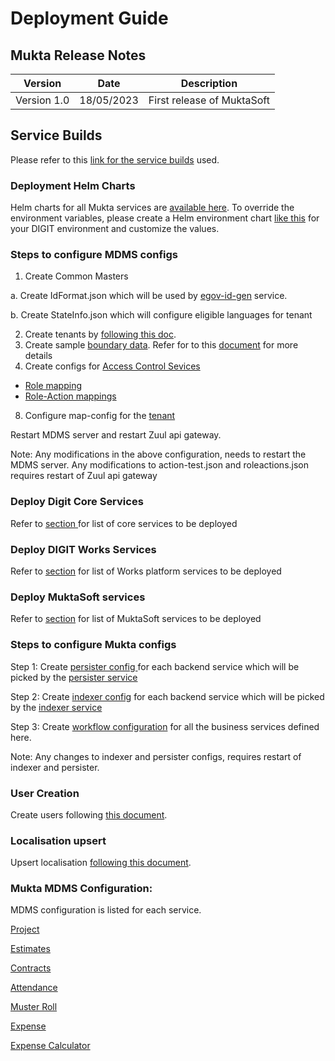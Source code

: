 # Deployment Guide

## Mukta Release Notes

| Version     | Date       | Description                |
| ----------- | ---------- | -------------------------- |
| Version 1.0 | 18/05/2023 | First release of MuktaSoft |

## Service Builds

Please refer to this [link for the service builds](../mukta/release-notes/service-build-updates.md) used.

### Deployment Helm Charts

Helm charts for all Mukta services are [available here](https://github.com/egovernments/DIGIT-DevOps/tree/digit-works/deploy-as-code/helm/charts/digit-works). To override the environment variables, please create a Helm environment chart [like this](https://github.com/egovernments/DIGIT-DevOps/blob/digit-works/deploy-as-code/helm/environments/mukta-uat.yaml) for your DIGIT environment and customize the values.&#x20;

### Steps to configure MDMS configs

1. Create Common Masters

&#x20;      a. Create IdFormat.json which will be used by [egov-id-gen](https://core.digit.org/platform/core-services/id-generation-service) service.

&#x20;      b. Create StateInfo.json which will configure eligible languages for tenant

2. Create tenants by [following this doc](https://digit-discuss.atlassian.net/wiki/spaces/DD/pages/638713938/Configuring+Tenants).
3. Create sample [boundary data](https://github.com/egovernments/works-mdms-data/tree/UAT/data/statea/cityone/egov-location). Refer for to this [document](https://core.digit.org/guides/data-setup-guide/location-module) for more details&#x20;
4. Create configs for [Access Control Sevices](https://core.digit.org/platform/core-services/access-control-services)

* [Role mapping](https://github.com/egovernments/works-mdms-data/blob/UAT/data/statea/ACCESSCONTROL-ROLES/roles.json)
* [Role-Action mappings](https://github.com/egovernments/works-mdms-data/blob/UAT/data/statea/ACCESSCONTROL-ROLEACTIONS/roleactions.json)

8. Configure map-config for the [tenant](https://github.com/egovernments/health-campaign-mdms/tree/v1.0.0/data/default/map-config)

&#x20;Restart MDMS server and restart Zuul api gateway.&#x20;

Note: Any modifications in the above configuration, needs to restart the MDMS server. Any modifications to action-test.json and roleactions.json requires restart of Zuul api gateway

### Deploy Digit Core Services

Refer to [section](../mukta/release-notes/service-build-updates.md)[ ](deployment-guide.md#service-builds)for list of core services to be deployed

### Deploy DIGIT Works Services

Refer to [section](../../platform/release-notes/service-build-updates.md) for list of Works platform services to be deployed

### Deploy MuktaSoft services

Refer to [section](../mukta/release-notes/service-build-updates.md) for list of MuktaSoft services to be deployed

### Steps to configure Mukta configs

Step 1: Create [persister config ](https://github.com/egovernments/works-configs/tree/UAT/egov-persister)for each backend service which will be picked by the [persister service](https://core.digit.org/platform/core-services/persister-service)

Step 2: Create [indexer config](https://github.com/egovernments/works-configs/tree/UAT/egov-indexer) for each backend service which will be picked by the [indexer service](https://core.digit.org/platform/core-services/indexer-service)

Step 3: Create [workflow configuration](https://github.com/egovernments/works-configs/tree/UAT/workflow-configs) for all the business services defined here.&#x20;

Note: Any changes to indexer and persister configs, requires restart of indexer and persister.

### User Creation

Create users following [this document](https://core.digit.org/guides/data-setup-guide/user-module).

### Localisation upsert

Upsert localisation [following this document](https://core.digit.org/guides/data-setup-guide/localisation-module).

### Mukta MDMS Configuration:

MDMS configuration is listed for each service.

[Project](../../platform/architecture/low-level-design/services/project.md)

[Estimates](../../platform/platform-services/estimates.md)

[Contracts](../mukta/configuration/service-configuration/contract.md#mdms-configuration)

[Attendance](../mukta/configuration/service-configuration/attendance.md#configuration)

[Muster Roll](../mukta/configuration/service-configuration/muster-roll.md#configuration)

[Expense](../mukta/configuration/service-configuration/expense.md#configuration)

[Expense Calculator](muktasoft-services/expense-calculator.md)

